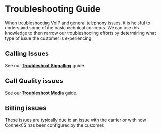 # Troubleshooting Guide
When troubleshooting VoIP and general telephony issues, it is helpful to understand some of the basic technical concepts. We can use this knowledge to then narrow our troubleshooting efforts by determining what type of issue the customer is experiencing. 

## Calling Issues
See our [**Troubleshoot Signalling**](/guides/tshoot-signal.md) guide.

## Call Quality issues
See our [**Troubleshoot Media**](/guides/tshoot-media.md) guide.

## Billing issues
These issues are typically due to an issue with the carrier or with how ConnexCS has been configured by the customer. 
